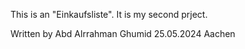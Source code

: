 This is an "Einkaufsliste". It is my second prject.

Written by Abd Alrrahman Ghumid 
25.05.2024 
Aachen
